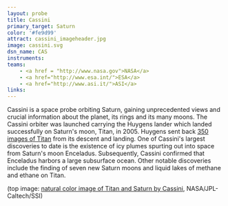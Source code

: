 ```yaml
---
layout: probe
title: Cassini
primary_target: Saturn
color: '#fe9d99'
attract: cassini_imageheader.jpg
image: cassini.svg
dsn_name: CAS
instruments:
teams:
    - <a href = "http://www.nasa.gov">NASA</a>
    - <a href="http://www.esa.int/">ESA</a>
    - <a href="http://www.asi.it/">ASI</a>
links:
---
```

Cassini is a space probe orbiting Saturn, gaining unprecedented views and crucial information about the planet, its rings and its many moons. The Cassini orbiter was launched carrying the Huygens lander which landed successfully on Saturn's moon, Titan, in 2005. Huygens sent back <a href="http://esamultimedia.esa.int/docs/titanraw/index.htm">350 images of Titan</a> from its descent and landing. One of Cassini's largest discoveries to date is the existence of icy plumes spurting out into space from Saturn's moon Enceladus. Subsequently, Cassini confirmed that Enceladus harbors a large subsurface ocean. Other notable discoveries include the finding of seven new Saturn moons and liquid lakes of methane and ethane on Titan.

<div class="caption">(top image: <a href="http://www.nasa.gov/mission_pages/cassini/multimedia/pia14922.html">natural color image of Titan and Saturn by Cassini</a>, NASA/JPL-Caltech/SSI)</div>
